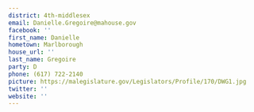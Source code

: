 ```yaml
---
district: 4th-middlesex
email: Danielle.Gregoire@mahouse.gov
facebook: ''
first_name: Danielle
hometown: Marlborough
house_url: ''
last_name: Gregoire
party: D
phone: (617) 722-2140
picture: https://malegislature.gov/Legislators/Profile/170/DWG1.jpg
twitter: ''
website: ''
---
```

